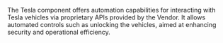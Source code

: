 The Tesla component offers automation capabilities for interacting with Tesla vehicles via proprietary APIs provided by the Vendor. It allows automated controls such as unlocking the vehicles, aimed at enhancing security and operational efficiency.

